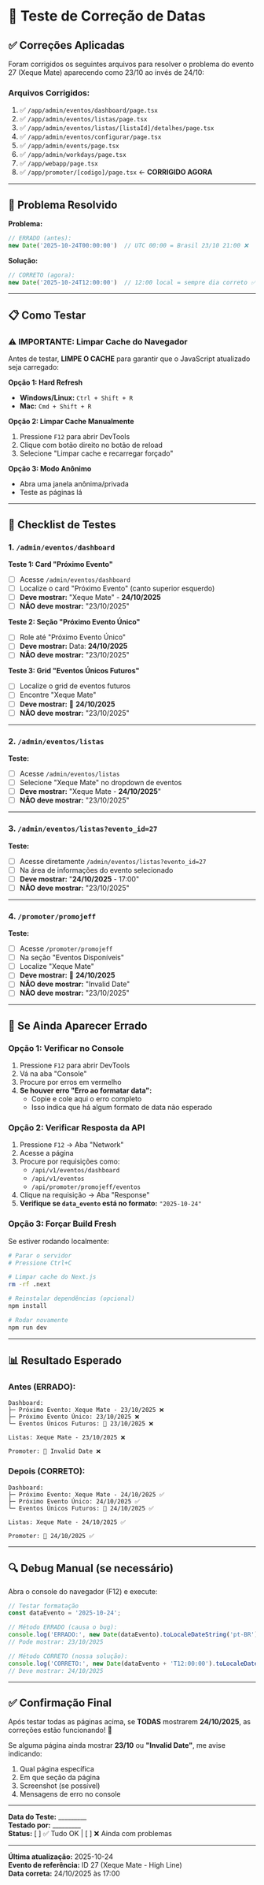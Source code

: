 # 🧪 Teste de Correção de Datas

## ✅ Correções Aplicadas

Foram corrigidos os seguintes arquivos para resolver o problema do evento 27 (Xeque Mate) aparecendo como 23/10 ao invés de 24/10:

### Arquivos Corrigidos:
1. ✅ `/app/admin/eventos/dashboard/page.tsx`
2. ✅ `/app/admin/eventos/listas/page.tsx`
3. ✅ `/app/admin/eventos/listas/[listaId]/detalhes/page.tsx`
4. ✅ `/app/admin/eventos/configurar/page.tsx`
5. ✅ `/app/admin/events/page.tsx`
6. ✅ `/app/admin/workdays/page.tsx`
7. ✅ `/app/webapp/page.tsx`
8. ✅ `/app/promoter/[codigo]/page.tsx` ← **CORRIGIDO AGORA**

---

## 🎯 Problema Resolvido

**Problema:**
```javascript
// ERRADO (antes):
new Date('2025-10-24T00:00:00')  // UTC 00:00 = Brasil 23/10 21:00 ❌
```

**Solução:**
```javascript
// CORRETO (agora):
new Date('2025-10-24T12:00:00')  // 12:00 local = sempre dia correto ✅
```

---

## 📋 Como Testar

### ⚠️ IMPORTANTE: Limpar Cache do Navegador

Antes de testar, **LIMPE O CACHE** para garantir que o JavaScript atualizado seja carregado:

**Opção 1: Hard Refresh**
- **Windows/Linux:** `Ctrl + Shift + R`
- **Mac:** `Cmd + Shift + R`

**Opção 2: Limpar Cache Manualmente**
1. Pressione `F12` para abrir DevTools
2. Clique com botão direito no botão de reload
3. Selecione "Limpar cache e recarregar forçado"

**Opção 3: Modo Anônimo**
- Abra uma janela anônima/privada
- Teste as páginas lá

---

## 🧪 Checklist de Testes

### 1. `/admin/eventos/dashboard`

**Teste 1: Card "Próximo Evento"**
- [ ] Acesse `/admin/eventos/dashboard`
- [ ] Localize o card "Próximo Evento" (canto superior esquerdo)
- [ ] **Deve mostrar:** "Xeque Mate" - **24/10/2025**
- [ ] **NÃO deve mostrar:** "23/10/2025"

**Teste 2: Seção "Próximo Evento Único"**
- [ ] Role até "Próximo Evento Único"
- [ ] **Deve mostrar:** Data: **24/10/2025**
- [ ] **NÃO deve mostrar:** "23/10/2025"

**Teste 3: Grid "Eventos Únicos Futuros"**
- [ ] Localize o grid de eventos futuros
- [ ] Encontre "Xeque Mate"
- [ ] **Deve mostrar:** 📅 **24/10/2025**
- [ ] **NÃO deve mostrar:** "23/10/2025"

---

### 2. `/admin/eventos/listas`

**Teste:**
- [ ] Acesse `/admin/eventos/listas`
- [ ] Selecione "Xeque Mate" no dropdown de eventos
- [ ] **Deve mostrar:** "Xeque Mate - **24/10/2025**"
- [ ] **NÃO deve mostrar:** "23/10/2025"

---

### 3. `/admin/eventos/listas?evento_id=27`

**Teste:**
- [ ] Acesse diretamente `/admin/eventos/listas?evento_id=27`
- [ ] Na área de informações do evento selecionado
- [ ] **Deve mostrar:** "**24/10/2025** - 17:00"
- [ ] **NÃO deve mostrar:** "23/10/2025"

---

### 4. `/promoter/promojeff`

**Teste:**
- [ ] Acesse `/promoter/promojeff`
- [ ] Na seção "Eventos Disponíveis"
- [ ] Localize "Xeque Mate"
- [ ] **Deve mostrar:** 📅 **24/10/2025**
- [ ] **NÃO deve mostrar:** "Invalid Date"
- [ ] **NÃO deve mostrar:** "23/10/2025"

---

## 🐛 Se Ainda Aparecer Errado

### Opção 1: Verificar no Console

1. Pressione `F12` para abrir DevTools
2. Vá na aba "Console"
3. Procure por erros em vermelho
4. **Se houver erro "Erro ao formatar data":**
   - Copie e cole aqui o erro completo
   - Isso indica que há algum formato de data não esperado

### Opção 2: Verificar Resposta da API

1. Pressione `F12` → Aba "Network"
2. Acesse a página
3. Procure por requisições como:
   - `/api/v1/eventos/dashboard`
   - `/api/v1/eventos`
   - `/api/promoter/promojeff/eventos`
4. Clique na requisição → Aba "Response"
5. **Verifique se `data_evento` está no formato:** `"2025-10-24"`

### Opção 3: Forçar Build Fresh

Se estiver rodando localmente:

```bash
# Parar o servidor
# Pressione Ctrl+C

# Limpar cache do Next.js
rm -rf .next

# Reinstalar dependências (opcional)
npm install

# Rodar novamente
npm run dev
```

---

## 📊 Resultado Esperado

### Antes (ERRADO):
```
Dashboard:
├─ Próximo Evento: Xeque Mate - 23/10/2025 ❌
├─ Próximo Evento Único: 23/10/2025 ❌
└─ Eventos Únicos Futuros: 📅 23/10/2025 ❌

Listas: Xeque Mate - 23/10/2025 ❌

Promoter: 📅 Invalid Date ❌
```

### Depois (CORRETO):
```
Dashboard:
├─ Próximo Evento: Xeque Mate - 24/10/2025 ✅
├─ Próximo Evento Único: 24/10/2025 ✅
└─ Eventos Únicos Futuros: 📅 24/10/2025 ✅

Listas: Xeque Mate - 24/10/2025 ✅

Promoter: 📅 24/10/2025 ✅
```

---

## 🔍 Debug Manual (se necessário)

Abra o console do navegador (F12) e execute:

```javascript
// Testar formatação
const dataEvento = '2025-10-24';

// Método ERRADO (causa o bug):
console.log('ERRADO:', new Date(dataEvento).toLocaleDateString('pt-BR'));
// Pode mostrar: 23/10/2025

// Método CORRETO (nossa solução):
console.log('CORRETO:', new Date(dataEvento + 'T12:00:00').toLocaleDateString('pt-BR'));
// Deve mostrar: 24/10/2025
```

---

## ✅ Confirmação Final

Após testar todas as páginas acima, se **TODAS** mostrarem **24/10/2025**, as correções estão funcionando! 🎉

Se alguma página ainda mostrar **23/10** ou **"Invalid Date"**, me avise indicando:
1. Qual página específica
2. Em que seção da página
3. Screenshot (se possível)
4. Mensagens de erro no console

---

**Data do Teste:** _________  
**Testado por:** _________  
**Status:** [ ] ✅ Tudo OK | [ ] ❌ Ainda com problemas

---

**Última atualização:** 2025-10-24  
**Evento de referência:** ID 27 (Xeque Mate - High Line)  
**Data correta:** 24/10/2025 às 17:00



